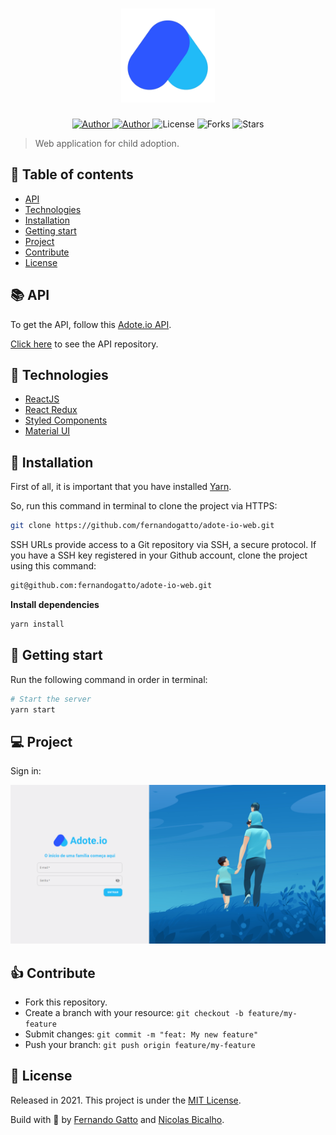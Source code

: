 <h1 align="center">
   <img
        alt="Adote.io"
        title="Adote.io"
        src=".github/logo.png"
        width="150"
    />
</h1>

<p align="center">
  <a href="https://github.com/fernandogatto/" target="_blank">
    <img src="https://img.shields.io/badge/author-fernandogatto-21BBF7" alt="Author">
  </a>

  <a href="https://github.com/nicolasbicalho/" target="_blank">
    <img src="https://img.shields.io/badge/author-nicolasbicalho-21BBF7" alt="Author">
  </a>

  <img src="https://img.shields.io/badge/license-MIT-%2321BBF7" alt="License">

  <img src="https://img.shields.io/github/forks/fernandogatto/adote-io-web?color=21BBF7" alt="Forks">

  <img src="https://img.shields.io/github/stars/fernandogatto/adote-io-web?color=21BBF7" alt="Stars">
</p>

> Web application for child adoption.

## 🔗 Table of contents
- [API](#api)
- [Technologies](#technologies)
- [Installation](#installation)
- [Getting start](#start)
- [Project](#project)
- [Contribute](#contribute)
- [License](#license)

## 📚 API <a name="api"/>

To get the API, follow this [Adote.io API](https://Adote.io-api.herokuapp.com/swagger-ui/index.html?configUrl=/v3/api-docs/swagger-config).

[Click here](https://github.com/dnfetheus/devappcorp-api) to see the API repository.

## 📌 Technologies <a name="technologies"/>

- [ReactJS](https://pt-br.reactjs.org/)
- [React Redux](https://react-redux.js.org/)
- [Styled Components](https://styled-components.com/)
- [Material UI](https://material-ui.com/)

## 📂 Installation <a name="installation"/>

First of all, it is important that you have installed [Yarn](https://yarnpkg.com/).

So, run this command in terminal to clone the project via HTTPS:

```bash
git clone https://github.com/fernandogatto/adote-io-web.git
```

SSH URLs provide access to a Git repository via SSH, a secure protocol. If you have a SSH key registered in your Github account, clone the project using this command:

```bash
git@github.com:fernandogatto/adote-io-web.git
```

**Install dependencies**

```bash
yarn install
```

## 🚀 Getting start <a name="start"/>

Run the following command in order in terminal:

```bash
# Start the server
yarn start
```

## 💻 Project <a name="project"/>

Sign in:

<img
    alt="Sign in"
    title="Sign in"
    src=".github/sign-in.png"
    width="800"
/>

## 👍 Contribute <a name="contribute"/>

- Fork this repository.
- Create a branch with your resource: ```git checkout -b feature/my-feature```
- Submit changes: ```git commit -m "feat: My new feature"```
- Push your branch: ```git push origin feature/my-feature```

## 📕 License <a name="license"/>

Released in 2021. This project is under the [MIT License](https://choosealicense.com/licenses/mit/).

Build with 💙 by [Fernando Gatto](https://github.com/fernandogatto/) and [Nicolas Bicalho](https://github.com/nicolasbicalho).
